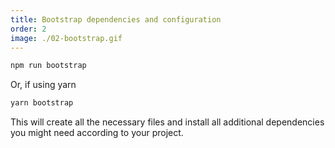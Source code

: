 ```yaml
---
title: Bootstrap dependencies and configuration
order: 2
image: ./02-bootstrap.gif
---
```


```bash
npm run bootstrap
```

Or, if using yarn

```bash
yarn bootstrap
```

This will create all the necessary files and install all additional dependencies
you might need according to your project.
